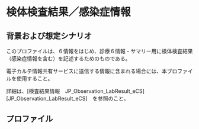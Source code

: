 
# 検体検査結果／感染症情報

## 背景および想定シナリオ
このプロファイルは、６情報をはじめ、診療６情報・サマリー用に検体検査結果（感染症情報を含む）を記述するためのものである。


電子カルテ情報共有サービスに送信する情報に含まれる場合には、本プロファイルを使用すること。

詳細は、[検査結果情報　JP_Observation_LabResult_eCS][JP_Observation_LabResult_eCS]　を参照のこと。


## プロファイル

